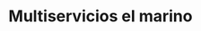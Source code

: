 ---
title: "Multiservicios el marino"
url: /puerto-la-cruz/multiservicios-el-marino/
shop: reparación de automóviles
---